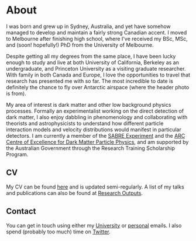# About
I was born and grew up in Sydney, Australia, and yet have somehow managed to develop and maintain a fairly strong Canadian accent. I moved to Melbourne after finishing high school, where I've received my BSc, MSc, and (soon! hopefully!) PhD from the University of Melbourne.

Despite getting all my degrees from the same place, I have been lucky enough to study and live at both University of California, Berkeley as an undergraduate, and Princeton University as a visiting graduate researcher. With family in both Canada and Europe, I love the opportunities to travel that research has presented me with so far. The most incredible to date is definitely the chance to fly over Antarctic airspace (where the header photo is from).

My area of interest is dark matter and other low background physics processes. Formally an experimentalist working on the direct detection of dark matter, I also enjoy dabbling in phenomenology and collaborating with theorists and astrophysicists to understand how different particle interaction models and velocity distributions would manifest in particular detectors. I am currently a member of the [SABRE Experiment](https://www.sabre-experiment.org.au/) and the [ARC Centre of Excellence for Dark Matter Particle Physics](https://www.centredarkmatter.org/), and am supported by the Australian Government through the Research Training Scholarship Program.

## CV
My CV can be found [here](https://github.com/mjzurowski/mjzurowski.github.io/files/7577531/ZurowskiCV.pdf) and is updated semi-regularly. A list of my talks and publications can also be found at [Research Outputs](https://mjzurowski.github.io/research-outputs).

## Contact
You can get in touch using either my [University](mailto:madeleine.zurowski@unimelb.edu.au) or [personal](mailto:mjzurowski@gmail.com) emails. I also spend (probably too much) time on [Twitter](https://twitter.com/mjzurowski).
